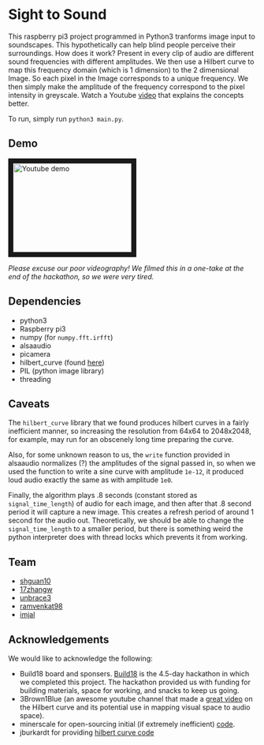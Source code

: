 # Sight to Sound
This raspberry pi3 project programmed in Python3 tranforms image input to soundscapes. This hypothetically can help blind people perceive their surroundings. How does it work? Present in every clip of audio are different sound frequencies with different amplitudes. We then use a Hilbert curve to map this frequency domain (which is 1 dimension) to the 2 dimensional Image. So each pixel in the Image corresponds to a unique frequency. We then simply make the amplitude of the frequency correspond to the pixel intensity in greyscale. Watch a Youtube [video](https://www.youtube.com/watch?v=3s7h2MHQtxc) that explains the concepts better.

To run, simply run `python3 main.py`.

## Demo
<a href="http://www.youtube.com/watch?feature=player_embedded&v=1P_RSq-vCUA
" target="_blank"><img src="http://img.youtube.com/vi/1P_RSq-vCUA/0.jpg" 
alt="Youtube demo" width="240" height="180" border="10" /></a>

*Please excuse our poor videography! We filmed this in a one-take at the end of the hackathon, so we were very tired.*

## Dependencies
* python3
* Raspberry pi3
* numpy (for `numpy.fft.irfft`)
* alsaaudio
* picamera
* hilbert_curve (found [here](https://people.sc.fsu.edu/~jburkardt/py_src/hilbert_curve/))
* PIL (python image library)
* threading

## Caveats
The `hilbert_curve` library that we found produces hilbert curves in a fairly inefficient manner, so increasing the resolution from 64x64 to 2048x2048, for example, may run for an obscenely long time preparing the curve.

Also, for some unknown reason to us, the `write` function provided in alsaaudio normalizes (?) the amplitudes of the signal passed in, so when we used the function to write a sine curve with amplitude `1e-12`, it produced loud audio exactly the same as with amplitude `1e0`.

Finally, the algorithm plays .8 seconds (constant stored as `signal_time_length`) of audio for each image, and then after that .8 second period it will capture a new image. This creates a refresh period of around 1 second for the audio out. Theoretically, we should be able to change the `signal_time_length` to a smaller period, but there is something weird the python interpreter does with thread locks which prevents it from working.

## Team
+ [shguan10](https://github.com/shguan10/)
+ [17zhangw](https://github.com/17zhangw/)
+ [unbrace3](https://github.com/unbrace3/)
+ [ramvenkat98](https://github.com/ramvenkat98/)
+ [imjal](https://github.com/imjal/)

## Acknowledgements
We would like to acknowledge the following:
* Build18 board and sponsers. [Build18](https://build18.herokuapp.com/) is the 4.5-day hackathon in which we completed this project. The hackathon provided us with funding for building materials, space for working, and snacks to keep us going.
* 3Brown1Blue (an awesome youtube channel that made a [great video](https://www.youtube.com/watch?v=3s7h2MHQtxc) on the Hilbert curve and its potential use in mapping visual space to audio space).
* minerscale for open-sourcing initial (if extremely inefficient) [code](https://github.com/minerscale/sight-as-sound).
* jburkardt for providing [hilbert curve code](https://people.sc.fsu.edu/~jburkardt/py_src/hilbert_curve/)

